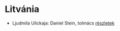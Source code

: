 # Litvánia

- Ljudmila Ulickaja: Daniel Stein, tolmács [részletek](../_details/Ljudmila%20Ulickaja.md#id_1285)